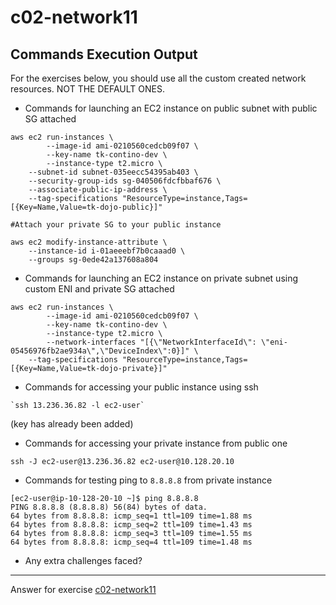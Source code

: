 # c02-network11

## Commands Execution Output

For the exercises below, you should use all the custom created network resources. NOT THE DEFAULT ONES.

- Commands for launching an EC2 instance on public subnet with public SG attached

```
aws ec2 run-instances \
		--image-id ami-0210560cedcb09f07 \
		--key-name tk-contino-dev \
		--instance-type t2.micro \
    --subnet-id subnet-035eecc54395ab403 \
    --security-group-ids sg-040506fdcfbbaf676 \
    --associate-public-ip-address \
    --tag-specifications "ResourceType=instance,Tags=[{Key=Name,Value=tk-dojo-public}]"

#Attach your private SG to your public instance

aws ec2 modify-instance-attribute \
	--instance-id i-01aeeebf7b0caaad0 \
	--groups sg-0ede42a137608a804

```

- Commands for launching an EC2 instance on private subnet using custom ENI and private SG attached

```
aws ec2 run-instances \
		--image-id ami-0210560cedcb09f07 \
		--key-name tk-contino-dev \
		--instance-type t2.micro \
		--network-interfaces "[{\"NetworkInterfaceId\": \"eni-05456976fb2ae934a\",\"DeviceIndex\":0}]" \
    --tag-specifications "ResourceType=instance,Tags=[{Key=Name,Value=tk-dojo-private}]"
```

- Commands for accessing your public instance using ssh

```
`ssh 13.236.36.82 -l ec2-user`
```
(key has already been added)

- Commands for accessing your private instance from public one

```
ssh -J ec2-user@13.236.36.82 ec2-user@10.128.20.10
```

- Commands for testing ping to `8.8.8.8` from private instance

```
[ec2-user@ip-10-128-20-10 ~]$ ping 8.8.8.8
PING 8.8.8.8 (8.8.8.8) 56(84) bytes of data.
64 bytes from 8.8.8.8: icmp_seq=1 ttl=109 time=1.88 ms
64 bytes from 8.8.8.8: icmp_seq=2 ttl=109 time=1.43 ms
64 bytes from 8.8.8.8: icmp_seq=3 ttl=109 time=1.55 ms
64 bytes from 8.8.8.8: icmp_seq=4 ttl=109 time=1.48 ms
```

- Any extra challenges faced?


<!-- Don't change anything below this point-->
***
Answer for exercise [c02-network11](https://github.com/devopsacademyau/academy/blob/893381c6f0b69434d9e8597d3d4b1c17f9bc1371/classes/02class/exercises/c02-network11/README.md)